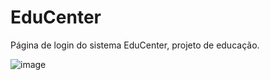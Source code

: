 # EduCenter

Página de login do sistema EduCenter, projeto de educação.

![image](https://github.com/user-attachments/assets/34f7dfc1-c6d9-4391-a527-41ee9f585f08)
